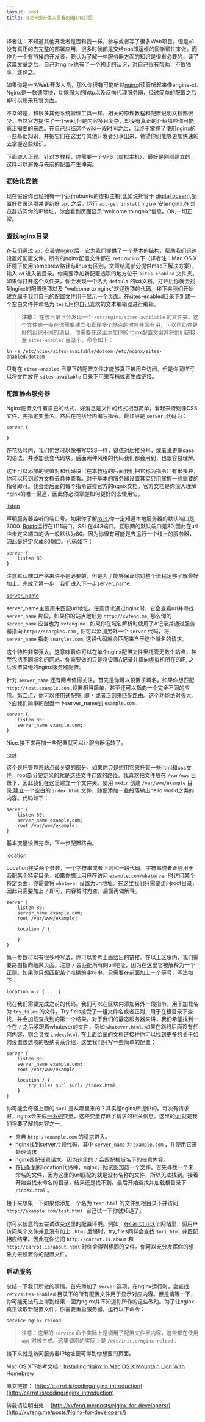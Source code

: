 ```yaml
---
layout: post
title: 写给Web开发人员看的Nginx介绍

---
```


译者注：不知道其他开发者是否和我一样，参与或者写了很多Web项目，但是却没有真正的去完整的部署应用，很多时候都是交给ops即运维的同学帮忙来做。而作为一个有节操的开发者，我认为了解一些服务器方面的知识是很有必要的，读了这篇文章之后，自己对nginx也有了一个初步的认识，对自己很有帮助，不敢独享，遂译之。

如果你是一名Web开发人员，那么你很有可能听过[nginx](http://wiki.nginx.org/Main)(读音听起来像engine-x). Nginx是一款速度快，功能强大的http以及反向代理服务器，经过简单的配置之后即可以用来托管页面。

不幸的是，和很多其他系统管理工具一样，相关的原理教程和配置说明文档都很少。虽然官方提供了一个wiki,但是内容多且复杂，却没有真正的介绍那些你可能真正需要的东西。在自己纠结这个wiki一段时间之后，我终于掌握了使用nginx的一些基础知识，并把它们在这里与其他开发者分享出来，希望你们能够更加快速的去掌握这些知识。

下面进入正题。针对本教程，你需要一个VPS（虚拟主机），最好是刚刚建立的，这样可以避免与先前的配置产生冲突。

### 初始化安装

现在假设你已经拥有一个运行ubuntu的虚拟主机(比如说托管于 [digital ocean](https://www.digitalocean.com/)),配置好登录选项并更新好 `apt` 之后，运行 `apt-get install nginx` 安装nginx.在浏览器访问你的IP地址，你会看到页面显示“welcome to ngnix”信息。OK,一切正常。

### 查找nginx目录

在我们通过 `apt` 安装完nginx后，它为我们提供了一个基本的结构，帮助我们迅速设置好配置文件。所有的nginx配置文件都在 `/etc/nginx`下（译者注：Mac OS X环境下使用homebrew路径与linux有区别，文章结尾部分提供mac下解决方案），输入 `cd` 进入该目录。你需要添加新配置选项的地方位于 `sites-enabled` 文件夹。如果你打开这个文件夹，你会发现一个名为 `default`
的txt文档，打开后你就会找到nginx的配置选项以及 "welcome to nginx"欢迎选项的代码。接下来我们开始建立属于我们自己的配置文件用于显示一个页面。在sites-enabled目录下新建一个空白文件并命名为 `test`,用你自己喜欢的文本编辑器进行编辑。

> **注意：** 在该目录下会发现一个 `/etc/nginx/sites-available` 的文件夹。这个文件夹一般在你需要建立和管理多个站点的时候非常有用，可以帮助你更好的组织不同的项目。你需要在这里添加你的nginx配置文案并将他们链接至 `sites-enabled` 目录下。命令如下：

    ln -s /etc/nginx/sites-available/dotcom /etc/nginx/sites-enabled/dotcom

只有在 `sites-enabled` 目录下的配置文件才能够真正被用户访问。但是你同样可以将文件放在 `sites-available` 目录下用来存档或者生成链接。

### 配置静态服务器

Nginx配置文件有自己的格式，好消息是文件的格式相当简单，看起来特别像CSS文件，先指定变量名，然后在花括号内编写指令。最顶层是 `server` ,代码为：

    server {
        
    }

在花括号内，我们仍然可以像书写CSS一样，键值对后接分号，或者说更像sass的语法，并添加嵌套代码块。后面两种风格的代码我们都会用到，也很容易理解。

这里可以添加的键值对和代码块（在本教程的后面我们把它称为指令）有很多种，你可以转到[官方文档](http://wiki.nginx.org/DirectiveIndex)去具体查看。对于基本的服务器设置其实只用掌握一些重要的指令即可。我会给后面的每个指令链接官方的ngnix文档。官方文档是你深入理解nginx的唯一渠道，因此你必须掌握如何更好的去使用它。

[listen](http://wiki.nginx.org/HttpCoreModule#listen)

声明服务器监听的端口号。如果你了解[rails](http://rubyonrails.org/),你一定知道本地服务器的默认端口是3000. [Roots](http://roots.cx/)运行在1111端口。SSL在443端口。互联网的默认端口是80,因此在url中未定义端口的话一般默认为80。因为你很有可能是去运行一个线上的服务器，因此最好定义成80端口。代码如下：

    server {
        listen 80;    
    }

注意默认端口严格来讲不是必要的，但是为了能够保证你对整个流程足够了解最好加上。完成了第一步，我们进入下一步server_name.

[server_name](http://wiki.nginx.org/HttpCoreModule#server_name)

server_name主要用来匹配url地址。任意请求通过nginx时，它会查看url并寻找 `server_name` 片段。如果你的站点地址为 `http://xvfeng.me`, 那么你的 `server_name` 应当也为 `xvfeng.me` . 如果你在域名解析时使用了A记录并通过服务器指向 `http://snargles.com` , 你可以添加另外一个 `server` 代码，将 `server_name` 指向 `snargles.com`, 这段代码就会匹配来自于这个域名的请求。

这个特性非常强大。这意味着你可以在单个nginx配置文件里托管无数个站点，甚至包括不同域名的网站。你需要做的只是将设置A记录并指向虚拟机所在的IP, 之后设置其他的nginx服务器配置。

针对 `server_name` 还有两点值得关注。首先是你可以设置子域名。如果你想匹配 `http://test.example.com` ,设置相当简单，甚至还可以指向一个完全不同的应用。第二点，你可以使用通配符, 即 `*` 或者正则来匹配路由。这个功能绝对强大。下面我们简单的配置一下server_name到 `example.com` .

    server {
        listen 80;
        server_name example.com;
    }

Nice.接下来再加一些配置就可以让服务器运转了。

[root](http://wiki.nginx.org/HttpCoreModule#root)

这个是托管静态站点最关键的部分。如果你只是想用它来托管一些html和css文件，root部分要定义的就是这些文件存放的路径。我喜欢把文件放在 `/var/www` 目录下，因此我们在这里建立一个文件夹。使用 `mkdir` 创建 `/var/www/example` 目录,建立一个空白的 `index.html` 文件，随便添加一些段落输出hello world之类的内容。代码如下：

    server {
        listen 80;
        server_name example.com;
        root /var/www/example;
    }

基本变量设置完毕，下一步配置路由。

[location](http://wiki.nginx.org/HttpCoreModule#location)

Location接受两个参数，一个字符串或者正则和一段代码。字符串或者正则用于匹配某个特定目录。如果你想让用户在访问 `example.com/whaterver` 时访问某个特定页面，你需要将 `whatever` 设置为uri地址。在这里我们只需要访问root目录，因此只需要加上 `/` 即可，内容暂时为空，后面再做解释。

    server {
        listen 80;
        server_name example.com;
        root /var/www/example;

        location / {
            
        }
    }

第一参数可以有很多种写法，你可以参考上面给出的链接。在以上区块内，我们需要路由指向结果页面。注意 `/` 会匹配所有的url地址，因为在这里它被解释为一个正则。如果你只想匹配某个准确的字符串，只需要在前面加上一个等号，写法如下：

    location = / { ... }

现在我们需要完成之前的代码。我们可以在区块内添加另外一段指令，用于加载名为 `try_files` 的文件。Try fiels接受了一组文件名或者正则，用于在根目录下查找，并会加载查找到的第一个结果。对于我们的静态服务器来讲，我们希望找到一个在 `/` 之后紧跟着whatever的文件，例如 `whatever.html`. 如果在斜线后面没有任何内容，则会寻找 `index.html`.
在上面给出的文档链接种你可以找到更多的关于如何设置该选项的吸纳关系介绍，这里我们只写一些简单的配置：

    server {
        listen 80;
        server_name example.com;
        root /var/www/example;

        location / {
            try_files $url $url/ /index.html;    
        }
    }

你可能会奇怪上面的 `$url` 是从哪里来的？其实是nginx所提供的。每次有请求时，nginx会生成[一系列](http://wiki.nginx.org/NginxHttpCoreModule#Variables)变量，这些变量存储了请求的相关信息。这里的[uri](http://wiki.nginx.org/NginxHttpCoreModule#.24uri)就是我们将要了解的内容之一。

* 来自 `http://example.com` 的请求进入。
* nginx找到server片段代码，其中 `server_name` 为 `example.com` ，并使用它来处理请求
* nginx匹配任意请求。因为这里的 `/` 会匹配根域名下的任意内容。
* 在匹配到的location代码种，nginx开始试图加载一个文件。首先寻找一个未命名的文件，因为这里的url匹配的就是没有名称的文件，所以无法找到。接着开始查找未命名的目录，结果还是找不到。最后开始查找并加载根目录下 `/index.html` 。

接下来想象一下如果你添加一个名为 `test.html` 的文件到根目录下并访问 `http://example.com/test.html` .自己试一下你就知道了。

你可以任意的去尝试改变这里的配置环境。例如，在[carrot.is](http://carrot.is/)这个网站里，但用户访问某个文件并且没有加上 `.html` 后缀时，try_files同样会查找 `$uri.html` 并匹配相应结果。因此在你访问 `http://carrot.is.about` 和 `http://carrot.is/about.html` 时你会得到相同的文件。你可以充分发挥你的想象力去设置你的配置文件。

### 启动服务

总结一下我们所做的事情。首先添加了 `server` 选项，在nginx运行时，会查找 `/etc/sites-enabled` 目录下的所有配置文件用于显示对应内容。但是请等一下，你可能无法马上得到结果－因为nginx并不知道你所作的这些改动。为了让nginx真正读取新配置文件，你需要重启服务器，运行以下命令：

    service nginx reload

> 注意：这里的 `service` 命令实际上是调用了配置文件里内容，这些都在使用 `apt` 时被生成。这里调用的实际上是 `/etc/init.d/nginx reload` .

接下来就是访问服务器IP地址便可得到你想要的页面。

Mac OS X下参考文档：[Installing Nginx in Mac OS X Mountain Lion With Homebrew](http://learnaholic.me/2012/10/10/installing-nginx-in-mac-os-x-mountain-lion/)

原文链接： [http://carrot.is/coding/nginx_introduction](http://carrot.is/coding/nginx_introduction)

转载请注明出处： [http://xvfeng.me/posts/Nginx-for-developers/](http://xvfeng.me/posts/Nginx-for-developers/)


